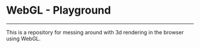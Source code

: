 # WebGL - Playground

---

This is a repository for messing around with 3d rendering 
in the browser using WebGL.
